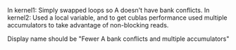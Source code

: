 In kernel1: Simply swapped loops so A doesn't have bank conflicts.
In kernel2: Used a local variable, and to get cublas performance used multiple accumulators to take advantage of non-blocking reads.

Display name should be "Fewer A bank conflicts and multiple accumulators"